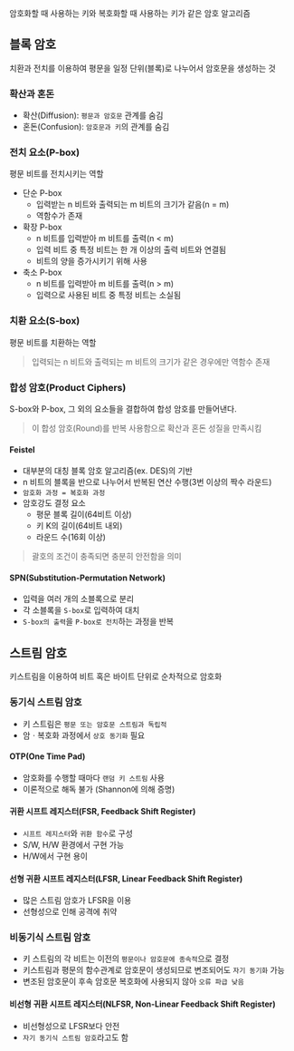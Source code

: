 암호화할 때 사용하는 키와 복호화할 때 사용하는 키가 같은 암호 알고리즘

블록 암호
---

치환과 전치를 이용하여 평문을 일정 단위(블록)로 나누어서 암호문을 생성하는 것

### 확산과 혼돈

- 확산(Diffusion): `평문과 암호문` 관계를 숨김
- 혼돈(Confusion): `암호문과 키`의 관계를 숨김

### 전치 요소(P-box)

평문 비트를 전치시키는 역할

- 단순 P-box
  - 입력받는 n 비트와 출력되는 m 비트의 크기가 같음(n = m)
  - 역함수가 존재
- 확장 P-box
  - n 비트를 입력받아 m 비트를 출력(n < m)
  - 입력 비트 중 특정 비트는 한 개 이상의 출력 비트와 연결됨
  - 비트의 양을 증가시키기 위해 사용
- 축소 P-box
  - n 비트를 입력받아 m 비트를 출력(n > m)
  - 입력으로 사용된 비트 중 특정 비트는 소실됨

### 치환 요소(S-box)

평문 비트를 치환하는 역할

> 입력되는 n 비트와 출력되는 m 비트의 크기가 같은 경우에만 역함수 존재

### 합성 암호(Product Ciphers)

S-box와 P-box, 그 외의 요소들을 결합하여 합성 암호를 만들어낸다.

> 이 합성 암호(Round)를 반복 사용함으로 확산과 혼돈 성질을 만족시킴

#### Feistel

- 대부분의 대칭 블록 암호 알고리즘(ex. DES)의 기반
- n 비트의 블록을 반으로 나누어서 반복된 연산 수행(3번 이상의 짝수 라운드)
- `암호화 과정 = 복호화 과정`
- 암호강도 결정 요소
  - 평문 블록 길이(64비트 이상)
  - 키 K의 길이(64비트 내외)
  - 라운드 수(16회 이상)

> 괄호의 조건이 충족되면 충분히 안전함을 의미

#### SPN(Substitution-Permutation Network)

- 입력을 여러 개의 소블록으로 분리
- 각 소블록을 `S-box`로 입력하여 대치
- `S-box의 출력`을 `P-box로 전치`하는 과정을 반복

스트림 암호
---

키스트림을 이용하여 비트 혹은 바이트 단위로 순차적으로 암호화

### 동기식 스트림 암호

- 키 스트림은 `평문 또는 암호문 스트림과 독립적`
- 암ㆍ복호화 과정에서 `상호 동기화` 필요

#### OTP(One Time Pad)

- 암호화를 수행할 때마다 `랜덤 키 스트림` 사용
- 이론적으로 해독 불가 (Shannon에 의해 증명)

#### 귀환 시프트 레지스터(FSR, Feedback Shift Register)

- `시프트 레지스터`와 `귀환 함수`로 구성
- S/W, H/W 환경에서 구현 가능
- H/W에서 구현 용이

#### 선형 귀환 시프트 레지스터(LFSR, Linear Feedback Shift Register)

- 많은 스트림 암호가 LFSR을 이용
- 선형성으로 인해 공격에 취약

### 비동기식 스트림 암호

- 키 스트림의 각 비트는 이전의 `평문이나 암호문에 종속적`으로 결정
- 키스트림과 평문의 함수관계로 암호문이 생성되므로 변조되어도 `자기 동기화` 가능
- 변조된 암호문이 후속 암호문 복호화에 사용되지 않아 `오류 파급 낮음`

#### 비선형 귀환 시프트 레지스터(NLFSR, Non-Linear Feedback Shift Register)

- 비선형성으로 LFSR보다 안전
- `자기 동기식 스트림 암호`라고도 함
